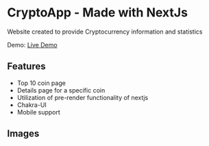 # CryptoApp - Made with NextJs
Website created to provide Cryptocurrency information and statistics

Demo: [Live Demo]('') 

## Features

- Top 10 coin page 
- Details page for a specific coin
- Utilization of pre-render functionality of nextjs  
- Chakra-UI
- Mobile support

## Images



